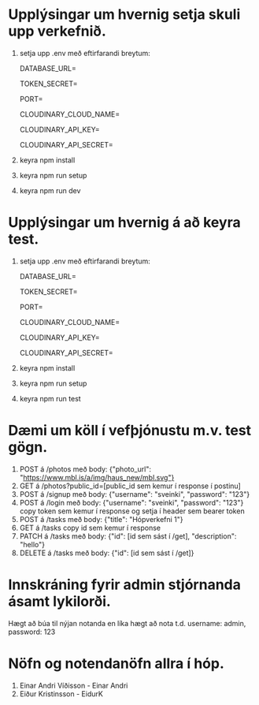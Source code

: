 # Upplýsingar um hvernig setja skuli upp verkefnið.

1. setja upp .env með eftirfarandi breytum:

   DATABASE_URL=

   TOKEN_SECRET=

   PORT=

   CLOUDINARY_CLOUD_NAME=

   CLOUDINARY_API_KEY=

   CLOUDINARY_API_SECRET=

2. keyra npm install
3. keyra npm run setup
4. keyra npm run dev

# Upplýsingar um hvernig á að keyra test.
1. setja upp .env með eftirfarandi breytum:

   DATABASE_URL=

   TOKEN_SECRET=

   PORT=

   CLOUDINARY_CLOUD_NAME=

   CLOUDINARY_API_KEY=

   CLOUDINARY_API_SECRET=

2. keyra npm install
3. keyra npm run setup
4. keyra npm run test

# Dæmi um köll í vefþjónustu m.v. test gögn.

1. POST á /photos með body: {"photo_url": "https://www.mbl.is/a/img/haus_new/mbl.svg"}
2. GET á /photos?public_id=[public_id sem kemur í response í postinu]
3. POST á /signup með body: {"username": "sveinki", "password": "123"}
4. POST á /login með body: {"username": "sveinki", "password": "123"} copy token sem kemur í response og setja í header sem bearer token
5. POST á /tasks með body: {"title": "Hópverkefni 1"}
6. GET á /tasks copy id sem kemur í response
7. PATCH á /tasks með body: {"id": [id sem sást í /get], "description": "hello"}
8. DELETE á /tasks með body: {"id": [id sem sást í /get]}

# Innskráning fyrir admin stjórnanda ásamt lykilorði.

Hægt að búa til nýjan notanda en líka hægt að nota t.d. username: admin, password: 123

# Nöfn og notendanöfn allra í hóp.

1. Einar Andri Víðisson - Einar Andri
2. Eiður Kristinsson - EidurK
